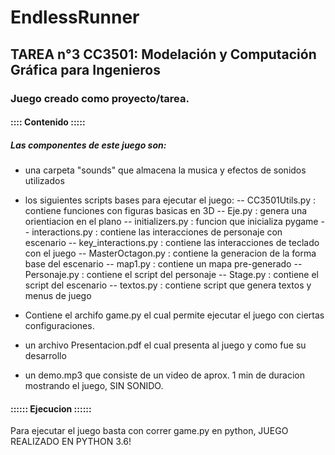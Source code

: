 # EndlessRunner
## TAREA n°3 CC3501: Modelación y Computación Gráfica para Ingenieros
### Juego creado como proyecto/tarea.

#### :::: Contenido :::::
##### Las componentes de este juego son:
- una carpeta "sounds" que almacena la musica y efectos de sonidos utilizados
- los siguientes scripts bases para ejecutar el juego:
    -- CC3501Utils.py : contiene funciones con figuras basicas en 3D
    -- Eje.py : genera una orientiacion en el plano
    -- initializers.py : funcion que inicializa pygame
    -- interactions.py : contiene las interacciones de personaje con escenario
    -- key_interactions.py : contiene las interacciones de teclado con el juego
    -- MasterOctagon.py : contiene la generacion de la forma base del escenario
    -- map1.py : contiene un mapa pre-generado
    -- Personaje.py : contiene el script del personaje
    -- Stage.py : contiene el script del escenario
    -- textos.py : contiene script que genera textos y menus de juego
    
 - Contiene el archifo game.py el cual permite ejecutar el juego con ciertas configuraciones.
 - un archivo Presentacion.pdf el cual presenta al juego y como fue su desarrollo
 - un demo.mp3 que consiste de un video de aprox. 1 min de duracion mostrando el juego, SIN SONIDO.
 
#### :::::: Ejecucion ::::::

Para ejecutar el juego basta con correr game.py en python, JUEGO REALIZADO EN PYTHON 3.6!

